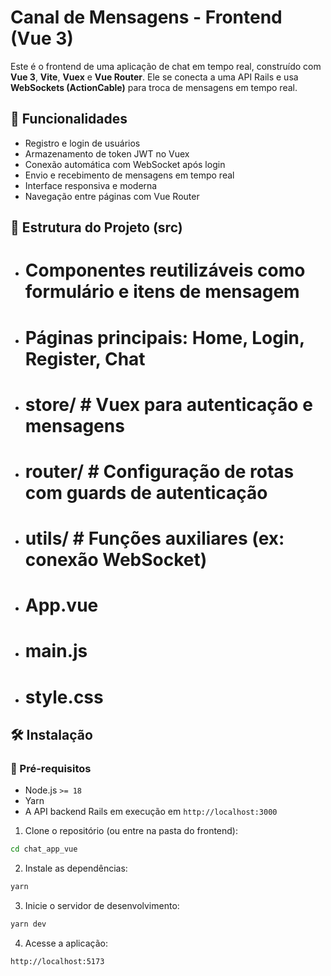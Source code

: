 # Canal de Mensagens - Frontend (Vue 3)

Este é o frontend de uma aplicação de chat em tempo real, construído com **Vue 3**, **Vite**, **Vuex** e **Vue Router**. Ele se conecta a uma API Rails e usa **WebSockets (ActionCable)** para troca de mensagens em tempo real.

## 🚀 Funcionalidades

- Registro e login de usuários
- Armazenamento de token JWT no Vuex
- Conexão automática com WebSocket após login
- Envio e recebimento de mensagens em tempo real
- Interface responsiva e moderna
- Navegação entre páginas com Vue Router

## 🧩 Estrutura do Projeto (src)



- # Componentes reutilizáveis como formulário e itens de mensagem
- # Páginas principais: Home, Login, Register, Chat
- # store/ # Vuex para autenticação e mensagens
- # router/ # Configuração de rotas com guards de autenticação
- # utils/ # Funções auxiliares (ex: conexão WebSocket)
- # App.vue
- # main.js
- # style.css


## 🛠️ Instalação

### 🔹 Pré-requisitos

- Node.js `>= 18`
- Yarn
- A API backend Rails em execução em `http://localhost:3000`

1. Clone o repositório (ou entre na pasta do frontend):

```bash
cd chat_app_vue
```
2. Instale as dependências:

```bash
yarn
```
3. Inicie o servidor de desenvolvimento:

```bash
yarn dev
```


4. Acesse a aplicação:

```arduino 
http://localhost:5173
```